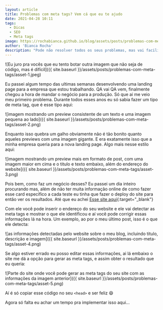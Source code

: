 ```yaml
---
layout: article
title: Problemas com meta tags? Vem cá que eu te ajudo
date: 2021-04-28 10:11
tags:
  - Dicas
  - SEO
  - Meta tags
image: https://rochabianca.github.io/blog/assets/posts/problemas-com-meta-tags/asset-1.jpeg
author: 'Bianca Rocha'
description: "Pode não resolver todos os seus problemas, mas vai facilitar BASTANTE"
---
```


![Eu juro pra vocês que eu tento botar outra imagem que não seja de código, mas é difícil]({{ site.baseurl }}/assets/posts/problemas-com-meta-tags/asset-1.jpeg)

Eu passei algum tempo das ultimas semanas desenvolvendo uma landing page para a empresa que estou trabalhando. QA vai QA vem, finalmente chegou a hora de mandar o negócio para a produção. Só que ai me veio meu primeiro problema. Durante todos esses anos eu só sabia fazer um tipo de meta tag, que é esse tipo aqui:

<!--more-->

![imagem mostrando um preview consistente de um texto e uma imagem pequena ao lado]({{ site.baseurl }}/assets/posts/problemas-com-meta-tags/asset-2.png)

Enquanto isso quebra um galho obviamente não é tão bonito quanto aqueles previews com uma imagem gigante. E era exatamente isso que a minha empresa queria para a nova landing page.  Algo mais nesse estilo aqui:

![imagem mostrando um preview mais em formato de post, com uma imagem maior em cima e o titulo e texto embaixo, além do endereço do website]({{ site.baseurl }}/assets/posts/problemas-com-meta-tags/asset-3.png)

Pois bem, como faz um negócio desses? Eu passei um dia inteiro procurando mas, além de não ter muita informação online de como fazer esse card específico a cada teste eu tinha que fazer o deploy do site para então ver os resultados. Até que eu achei [Esse site aqui](https://www.heymeta.com/){:target="\_blank"}

Com ele você pode inserir o endereço do seu website e ele vai detectar as meta tags e mostrar o que ele identificou e aí você pode corrigir essas informações lá na hora. Um exemplo, ao por o meu último post, isso é o que ele detecta:

![as informações detectadas pelo website sobre o meu blog, incluindo titulo, descrição e imagem]({{ site.baseurl }}/assets/posts/problemas-com-meta-tags/asset-4.png)

Se algo estiver errado eu posso editar essas informações, ai lá embaixo o site me dá a opção para gerar as meta tags, e assim obter o resultado que eu queria:

![Parte do site onde você pode gerar as meta tags do seu site com as informações da imagem anterior]({{ site.baseurl }}/assets/posts/problemas-com-meta-tags/asset-5.png)

Aí é só copiar esse código no seu `<head>` e ser feliz 😄

Agora só falta eu achar um tempo pra implementar isso aqui...